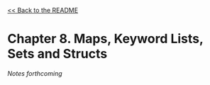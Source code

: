 [&lt;&lt; Back to the README](README.md)

# Chapter 8. Maps, Keyword Lists, Sets and Structs

*Notes forthcoming*
